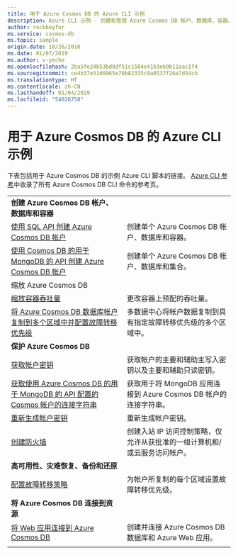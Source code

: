 ```yaml
---
title: 用于 Azure Cosmos DB 的 Azure CLI 示例
description: Azure CLI 示例 - 创建和管理 Azure Cosmos DB 帐户、数据库、容器、区域和防火墙。
author: rockboyfor
ms.service: cosmos-db
ms.topic: sample
origin.date: 10/26/2018
ms.date: 01/07/2019
ms.author: v-yeche
ms.openlocfilehash: 2ba5fe24b53bd8df51c1584e41b3e69b11aac1f4
ms.sourcegitcommit: ce4b37e31d0965e78b82335c9a0537f26e7d54cb
ms.translationtype: HT
ms.contentlocale: zh-CN
ms.lasthandoff: 01/04/2019
ms.locfileid: "54026758"
---
```

# <a name="azure-cli-samples-for-azure-cosmos-db"></a>用于 Azure Cosmos DB 的 Azure CLI 示例

下表包括用于 Azure Cosmos DB 的示例 Azure CLI 脚本的链接。 [Azure CLI 参考](https://docs.azure.cn/zh-cn/cli/cosmosdb?view=azure-cli-latest)中收录了所有 Azure Cosmos DB CLI 命令的参考页。

| |  |
|---|---|
|**创建 Azure Cosmos DB 帐户、数据库和容器**||
| [使用 SQL API 创建 Azure Cosmos DB 帐户](scripts/create-database-account-collections-cli.md?toc=%2fcli%2ftoc.json)| 创建单个 Azure Cosmos DB 帐户、数据库和容器。 |
| [使用 Cosmos DB 的用于 MongoDB 的 API 创建 Azure Cosmos DB 帐户](scripts/create-mongodb-database-account-cli.md?toc=%2fcli%2ftoc.json) | 创建单个 Azure Cosmos DB 帐户、数据库和集合。 |
|缩放 Azure Cosmos DB||
| [缩放容器吞吐量](scripts/scale-collection-throughput-cli.md?toc=%2fcli%2ftoc.json) | 更改容器上预配的吞吐量。|
| [将 Azure Cosmos DB 数据库帐户复制到多个区域中并配置故障转移优先级](scripts/scale-multiregion-cli.md?toc=%2fcli%2ftoc.json)|多数据中心将帐户数据复制到具有指定故障转移优先级的多个区域中。|
|**保护 Azure Cosmos DB**||
| [获取帐户密钥](scripts/secure-get-account-key-cli.md?toc=%2fcli%2ftoc.json) | 获取帐户的主要和辅助主写入密钥以及主要和辅助只读密钥。|
| [获取使用 Azure Cosmos DB 的用于 MongoDB 的 API 配置的 Cosmos 帐户的连接字符串](scripts/secure-mongo-connection-string-cli.md?toc=%2fcli%2ftoc.json) | 获取用于将 MongoDB 应用连接到 Azure Cosmos DB 帐户的连接字符串。|
| [重新生成帐户密钥](scripts/secure-regenerate-key-cli.md?toc=%2fcli%2ftoc.json)|重新生成帐户密钥。|
| [创建防火墙](scripts/create-firewall-cli.md?toc=%2fcli%2ftoc.json)| 创建入站 IP 访问控制策略，仅允许从获批准的一组计算机和/或云服务访问帐户。|
|**高可用性、灾难恢复、备份和还原**||
| [配置故障转移策略](scripts/ha-failover-policy-cli.md?toc=%2fcli%2ftoc.json)|为帐户所复制的每个区域设置故障转移优先级。|
|**将 Azure Cosmos DB 连接到资源**||
| [将 Web 应用连接到 Azure Cosmos DB](../app-service/scripts/app-service-cli-app-service-documentdb.md?toc=%2fcli%2ftoc.json)|创建并连接 Azure Cosmos DB 数据库和 Azure Web 应用。|
|||

<!--Not Available on [Create a Gremlin API account](scripts/create-graph-database-account-cli.md)-->
<!--Not Available on [Create a Cassandra API account](scripts/create-cassandra-database-account-cli.md)-->
<!--Not Available on [Create a Table API account](scripts/create-table-database-account-cli.md)-->
<!--NOTICES: Line 35 全球范围 to 多个数据中心范围  -->
<!--NOTICE: Line 35 Globally TO Multiple data-center-->

<!--Update_Description: update meta properties, wording update -->
